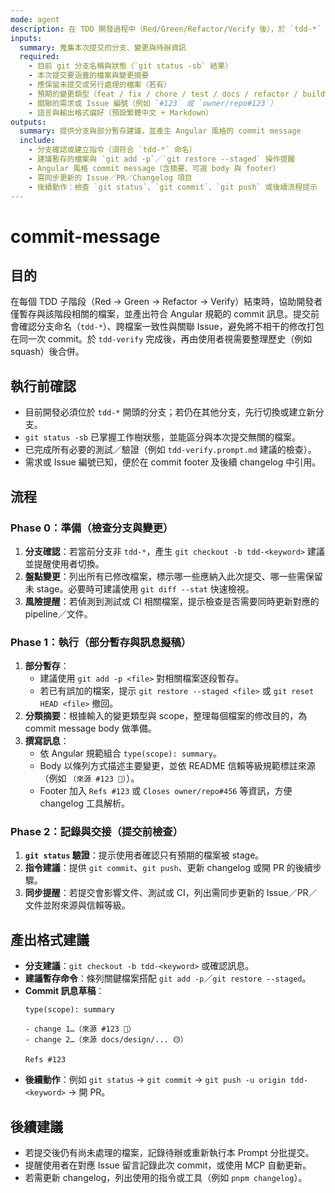 ```yaml
---
mode: agent
description: 在 TDD 開發過程中（Red/Green/Refactor/Verify 後），於 `tdd-*` 分支上為當前階段變更產生部分提交並輸出 Angular 風格的 commit message
inputs:
  summary: 蒐集本次提交的分支、變更與待辦資訊
  required:
    - 目前 git 分支名稱與狀態（`git status -sb` 結果）
    - 本次提交要涵蓋的檔案與變更摘要
    - 應保留未提交或另行處理的檔案（若有）
    - 預期的變更類型（feat / fix / chore / test / docs / refactor / build / ci 等）與可選的 scope
    - 關聯的需求或 Issue 編號（例如 `#123` 或 `owner/repo#123`）
    - 語言與輸出格式偏好（預設繁體中文 + Markdown）
outputs:
  summary: 提供分支與部分暫存建議，並產生 Angular 風格的 commit message
  include:
    - 分支確認或建立指令（須符合 `tdd-*` 命名）
    - 建議暫存的檔案與 `git add -p`／`git restore --staged` 操作提醒
    - Angular 風格 commit message（含摘要、可選 body 與 footer）
    - 需同步更新的 Issue／PR／Changelog 項目
    - 後續動作：檢查 `git status`、`git commit`、`git push` 或後續流程提示
---
```


# commit-message

## 目的

在每個 TDD 子階段（Red → Green → Refactor → Verify）結束時，協助開發者僅暫存與該階段相關的檔案，並產出符合 Angular 規範的 commit 訊息。提交前會確認分支命名（`tdd-*`）、跨檔案一致性與關聯 Issue，避免將不相干的修改打包在同一次 commit。於 `tdd-verify` 完成後，再由使用者視需要整理歷史（例如 squash）後合併。

## 執行前確認

- 目前開發必須位於 `tdd-*` 開頭的分支；若仍在其他分支，先行切換或建立新分支。
- `git status -sb` 已掌握工作樹狀態，並能區分與本次提交無關的檔案。
- 已完成所有必要的測試／驗證（例如 `tdd-verify.prompt.md` 建議的檢查）。
- 需求或 Issue 編號已知，便於在 commit footer 及後續 changelog 中引用。

## 流程

### Phase 0：準備（檢查分支與變更）
1. **分支確認**：若當前分支非 `tdd-*`，產生 `git checkout -b tdd-<keyword>` 建議並提醒使用者切換。
2. **盤點變更**：列出所有已修改檔案，標示哪一些應納入此次提交、哪一些需保留未 stage。必要時可建議使用 `git diff --stat` 快速檢視。
3. **風險提醒**：若偵測到測試或 CI 相關檔案，提示檢查是否需要同時更新對應的 pipeline／文件。

### Phase 1：執行（部分暫存與訊息擬稿）
1. **部分暫存**：
   - 建議使用 `git add -p <file>` 對相關檔案逐段暫存。
   - 若已有誤加的檔案，提示 `git restore --staged <file>` 或 `git reset HEAD <file>` 撤回。
2. **分類摘要**：根據輸入的變更類型與 scope，整理每個檔案的修改目的，為 commit message body 做準備。
3. **撰寫訊息**：
   - 依 Angular 規範組合 `type(scope): summary`。
   - Body 以條列方式描述主要變更，並依 README 信賴等級規範標註來源（例如 `（來源 #123 🔵）`）。
   - Footer 加入 `Refs #123` 或 `Closes owner/repo#456` 等資訊，方便 changelog 工具解析。

### Phase 2：記錄與交接（提交前檢查）
1. **`git status` 驗證**：提示使用者確認只有預期的檔案被 stage。
2. **指令建議**：提供 `git commit`、`git push`、更新 changelog 或開 PR 的後續步驟。
3. **同步提醒**：若提交會影響文件、測試或 CI，列出需同步更新的 Issue／PR／文件並附來源與信賴等級。

## 產出格式建議

- **分支建議**：`git checkout -b tdd-<keyword>` 或確認訊息。
- **建議暫存命令**：條列關鍵檔案搭配 `git add -p`／`git restore --staged`。
- **Commit 訊息草稿**：
  ```
  type(scope): summary

  - change 1…（來源 #123 🔵）
  - change 2…（來源 docs/design/... 🟡）

  Refs #123
  ```
- **後續動作**：例如 `git status` → `git commit` → `git push -u origin tdd-<keyword>` → 開 PR。

## 後續建議

- 若提交後仍有尚未處理的檔案，記錄待辦或重新執行本 Prompt 分批提交。
- 提醒使用者在對應 Issue 留言記錄此次 commit，或使用 MCP 自動更新。
- 若需更新 changelog，列出使用的指令或工具（例如 `pnpm changelog`）。
